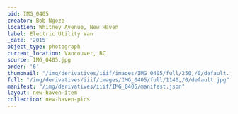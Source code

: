 ```yaml
---
pid: IMG_0405
creator: Bob Ngoze
location: Whitney Avenue, New Haven
label: Electric Utility Van
_date: '2015'
object_type: photograph
current_location: Vancouver, BC
source: IMG_0405.jpg
order: '6'
thumbnail: "/img/derivatives/iiif/images/IMG_0405/full/250,/0/default.jpg"
full: "/img/derivatives/iiif/images/IMG_0405/full/1140,/0/default.jpg"
manifest: "/img/derivatives/iiif/IMG_0405/manifest.json"
layout: new-haven-item
collection: new-haven-pics
---
```

